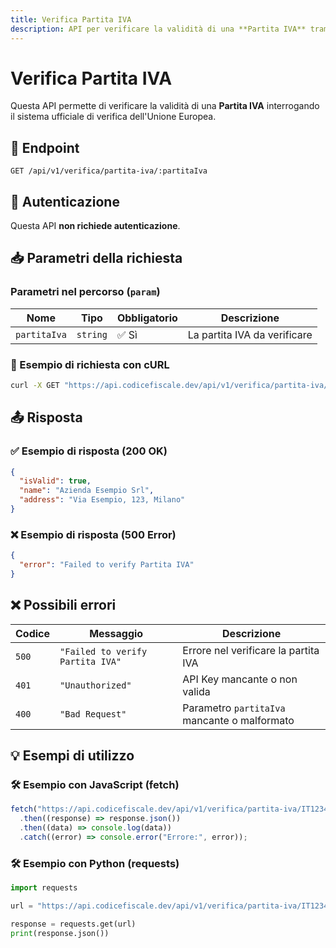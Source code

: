 ```yaml
---
title: Verifica Partita IVA
description: API per verificare la validità di una **Partita IVA** tramite il servizio europeo.
---
```


# Verifica Partita IVA

Questa API permette di verificare la validità di una **Partita IVA** interrogando il sistema ufficiale di verifica dell'Unione Europea.

## 🔗 Endpoint

```http
GET /api/v1/verifica/partita-iva/:partitaIva
```

## 🔑 Autenticazione

Questa API **non richiede autenticazione**.

## 📥 Parametri della richiesta

### **Parametri nel percorso (`param`)**

| Nome         | Tipo     | Obbligatorio | Descrizione                  |
| ------------ | -------- | ------------ | ---------------------------- |
| `partitaIva` | `string` | ✅ Sì        | La partita IVA da verificare |

### 📌 Esempio di richiesta con **cURL**

```sh
curl -X GET "https://api.codicefiscale.dev/api/v1/verifica/partita-iva/IT12345678901"
```

## 📤 Risposta

### ✅ **Esempio di risposta (200 OK)**

```json
{
  "isValid": true,
  "name": "Azienda Esempio Srl",
  "address": "Via Esempio, 123, Milano"
}
```

### ❌ **Esempio di risposta (500 Error)**

```json
{
  "error": "Failed to verify Partita IVA"
}
```

## ❌ Possibili errori

| Codice | Messaggio                        | Descrizione                                  |
| ------ | -------------------------------- | -------------------------------------------- |
| `500`  | `"Failed to verify Partita IVA"` | Errore nel verificare la partita IVA         |
| `401`  | `"Unauthorized"`                 | API Key mancante o non valida                |
| `400`  | `"Bad Request"`                  | Parametro `partitaIva` mancante o malformato |

## 💡 Esempi di utilizzo

### 🛠 **Esempio con JavaScript (fetch)**

```javascript
fetch("https://api.codicefiscale.dev/api/v1/verifica/partita-iva/IT12345678901")
  .then((response) => response.json())
  .then((data) => console.log(data))
  .catch((error) => console.error("Errore:", error));
```

### 🛠 **Esempio con Python (requests)**

```python
import requests

url = "https://api.codicefiscale.dev/api/v1/verifica/partita-iva/IT12345678901"

response = requests.get(url)
print(response.json())
```
